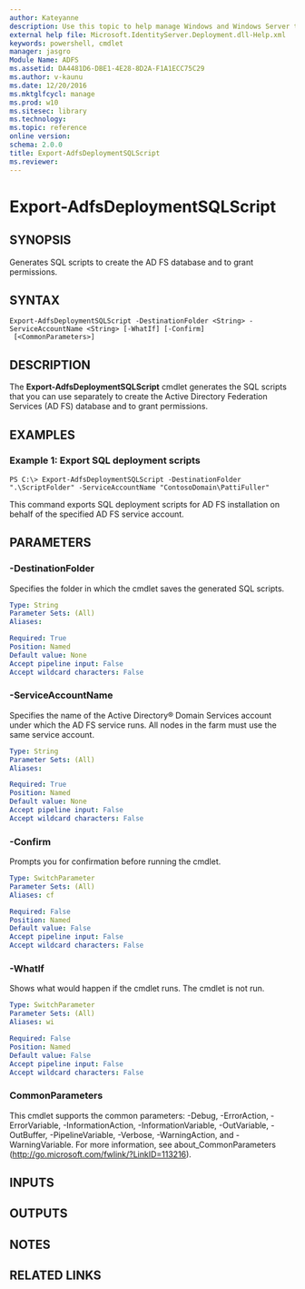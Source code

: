 ```yaml
---
author: Kateyanne
description: Use this topic to help manage Windows and Windows Server technologies with Windows PowerShell.
external help file: Microsoft.IdentityServer.Deployment.dll-Help.xml
keywords: powershell, cmdlet
manager: jasgro
Module Name: ADFS
ms.assetid: DA4481D6-DBE1-4E28-8D2A-F1A1ECC75C29
ms.author: v-kaunu
ms.date: 12/20/2016
ms.mktglfcycl: manage
ms.prod: w10
ms.sitesec: library
ms.technology: 
ms.topic: reference
online version: 
schema: 2.0.0
title: Export-AdfsDeploymentSQLScript
ms.reviewer:
---
```


# Export-AdfsDeploymentSQLScript

## SYNOPSIS
Generates SQL scripts to create the AD FS database and to grant permissions.

## SYNTAX

```
Export-AdfsDeploymentSQLScript -DestinationFolder <String> -ServiceAccountName <String> [-WhatIf] [-Confirm]
 [<CommonParameters>]
```

## DESCRIPTION
The **Export-AdfsDeploymentSQLScript** cmdlet generates the SQL scripts that you can use separately to create the Active Directory Federation Services (AD FS) database and to grant permissions.

## EXAMPLES

### Example 1: Export SQL deployment scripts
```
PS C:\> Export-AdfsDeploymentSQLScript -DestinationFolder ".\ScriptFolder" -ServiceAccountName "ContosoDomain\PattiFuller"
```

This command exports SQL deployment scripts for AD FS installation on behalf of the specified AD FS service account.

## PARAMETERS

### -DestinationFolder
Specifies the folder in which the cmdlet saves the generated SQL scripts.

```yaml
Type: String
Parameter Sets: (All)
Aliases: 

Required: True
Position: Named
Default value: None
Accept pipeline input: False
Accept wildcard characters: False
```

### -ServiceAccountName
Specifies the name of the Active Directory® Domain Services account under which the AD FS service runs. 
All nodes in the farm must use the same service account.

```yaml
Type: String
Parameter Sets: (All)
Aliases: 

Required: True
Position: Named
Default value: None
Accept pipeline input: False
Accept wildcard characters: False
```

### -Confirm
Prompts you for confirmation before running the cmdlet.

```yaml
Type: SwitchParameter
Parameter Sets: (All)
Aliases: cf

Required: False
Position: Named
Default value: False
Accept pipeline input: False
Accept wildcard characters: False
```

### -WhatIf
Shows what would happen if the cmdlet runs.
The cmdlet is not run.

```yaml
Type: SwitchParameter
Parameter Sets: (All)
Aliases: wi

Required: False
Position: Named
Default value: False
Accept pipeline input: False
Accept wildcard characters: False
```

### CommonParameters
This cmdlet supports the common parameters: -Debug, -ErrorAction, -ErrorVariable, -InformationAction, -InformationVariable, -OutVariable, -OutBuffer, -PipelineVariable, -Verbose, -WarningAction, and -WarningVariable. For more information, see about_CommonParameters (http://go.microsoft.com/fwlink/?LinkID=113216).

## INPUTS

## OUTPUTS

## NOTES

## RELATED LINKS

